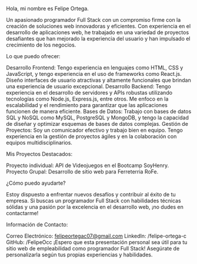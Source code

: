 Hola, mi nombre es Felipe Ortega.

Un apasionado programador Full Stack con un compromiso firme con la creación de soluciones web innovadoras y eficientes. Con experiencia en el desarrollo de aplicaciones web, he trabajado en una variedad de proyectos desafiantes que han mejorado la experiencia del usuario y han impulsado el crecimiento de los negocios.

Lo que puedo ofrecer:

Desarrollo Frontend: Tengo experiencia en lenguajes como HTML, CSS y JavaScript, y tengo experiencia en el uso de frameworks como React.js. Diseño interfaces de usuario atractivas y altamente funcionales que brindan una experiencia de usuario excepcional.
Desarrollo Backend: Tengo experiencia en el desarrollo de servidores y APIs robustas utilizando tecnologías como Node.js, Express.js, entre otros. Me enfoco en la escalabilidad y el rendimiento para garantizar que las aplicaciones funcionen de manera eficiente.
Bases de Datos: Trabajo con bases de datos SQL y NoSQL como MySQL, PostgreSQL y MongoDB, y tengo la capacidad de diseñar y optimizar esquemas de bases de datos complejas.
Gestión de Proyectos: Soy un comunicador efectivo y trabajo bien en equipo. Tengo experiencia en la gestión de proyectos ágiles y en la colaboración con equipos multidisciplinarios.

Mis Proyectos Destacados:

Proyecto individual: API de Videojuegos en el Bootcamp SoyHenry.
Proyecto Grupal: Desarrollo de sitio web para Ferreterria RoFe.

¿Cómo puedo ayudarte?

Estoy dispuesto a enfrentar nuevos desafíos y contribuir al éxito de tu empresa. Si buscas un programador Full Stack con habilidades técnicas sólidas y una pasión por la excelencia en el desarrollo web, ¡no dudes en contactarme!

Información de Contacto:

Correo Electrónico: felipeortegac07@gmail.com
LinkedIn: /felipe-ortega-c
GitHub: /FelipeOcc
¡Espero que esta presentación personal sea útil para tu sitio web de empleabilidad como programador Full Stack! Asegúrate de personalizarla según tus propias experiencias y habilidades. 
